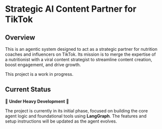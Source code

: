 # Strategic AI Content Partner for TikTok

## Overview

This is an agentic system designed to act as a strategic partner for nutrition coaches and influencers on TikTok. Its mission is to merge the expertise of a nutritionist with a viral content strategist to streamline content creation, boost engagement, and drive growth.

This project is a work in progress.

## Current Status

🚧 **Under Heavy Development** 🚧

The project is currently in its initial phase, focused on building the core agent logic and foundational tools using **LangGraph**. The features and setup instructions will be updated as the agent evolves.

